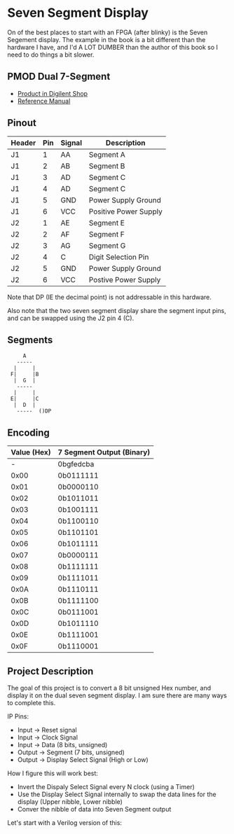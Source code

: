 # Seven Segment Display

On of the best places to start with an FPGA (after blinky) is the Seven Segement
display. The example in the book is a bit different than the hardware I have,
and I'd A LOT DUMBER than the author of this book so I need to do things a bit
slower.

## PMOD Dual 7-Segment

- [Product in Digilent Shop](https://digilent.com/shop/pmod-ssd-seven-segment-display/)
- [Reference Manual](https://digilent.com/reference/pmod/pmodssd/reference-manual?redirect=1)

## Pinout 

| Header | Pin | Signal | Description                           |
| ------ | --- | ------ | -----------                           |
| J1     | 1   | AA     | Segment A                             |
| J1     | 2   | AB     | Segment B                             |
| J1     | 3   | AD     | Segment C                             |
| J1     | 4   | AD     | Segment C                             |
| J1     | 5   | GND    | Power Supply Ground                   |
| J1     | 6   | VCC    | Positive Power Supply                 |
| J2     | 1   | AE     | Segment E                             |
| J2     | 2   | AF     | Segment F                             |
| J2     | 3   | AG     | Segment G                             |
| J2     | 4   | C      | Digit Selection Pin                   |
| J2     | 5   | GND    | Power Supply Ground                   |
| J2     | 6   | VCC    | Postive Power Supply                  |

Note that DP (IE the decimal point) is not addressable in this hardware.

Also note that the two seven segment display share the segment input pins, and
can be swapped using the J2 pin 4 (C).

## Segments

```
     A
   ----- 
  |     |
 F|     |B
  |  G  |
   -----
  |     |
 E|     |C
  |  D  |  
   -----  ()DP
```

## Encoding

| Value (Hex) | 7 Segment Output (Binary) |
| ----------- | ------------------------- |
| -           | 0bgfedcba                 |
| 0x00        | 0b0111111                 |
| 0x01        | 0b0000110                 |
| 0x02        | 0b1011011                 |
| 0x03        | 0b1001111                 |
| 0x04        | 0b1100110                 |
| 0x05        | 0b1101101                 |
| 0x06        | 0b1011111                 |
| 0x07        | 0b0000111                 |
| 0x08        | 0b1111111                 |
| 0x09        | 0b1111011                 |
| 0x0A        | 0b1110111                 |
| 0x0B        | 0b1111100                 |
| 0x0C        | 0b0111001                 |
| 0x0D        | 0b1011110                 |
| 0x0E        | 0b1111001                 |
| 0x0F        | 0b1110001                 |

## Project Description

The goal of this project is to convert a 8 bit unsigned Hex number, and display
it on the dual seven segment display. I am sure there are many ways to complete
this. 

IP Pins:

- Input -> Reset signal
- Input -> Clock Signal
- Input -> Data (8 bits, unsigned)
- Output -> Segment (7 bits, unsigned)
- Output -> Display Select Signal (High or Low)

How I figure this will work best:

- Invert the Dispaly Select Signal every N clock (using a Timer)
- Use the Display Select Signal internally to swap the data lines for the
  display (Upper nibble, Lower nibble)
- Conver the nibble of data into Seven Segment output

Let's start with a Verilog version of this:

``` verilog
```
